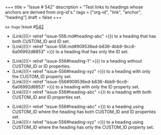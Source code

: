 +++
title = "Issue # 542"
description = "Test links to headings whose anchors are derived from org-id's."
tags = ["org-id", "link", "anchor", "heading"]
draft = false
+++

`ox-hugo` Issue #[542](https://github.com/kaushalmodi/ox-hugo/issues/542)

-   [Link]({{< relref "issue-556.md#heading-abc" >}}) to a heading that has both CUSTOM_ID and ID set.
-   [Link]({{< relref "issue-556.md#909536ed-b636-4bb9-9cc6-6a06992d8853" >}}) to a heading that has only the ID set.

<!--listend-->

-   [Link]({{< relref "issue-556#heading-1" >}}) to a heading without CUSTOM_ID or ID properties.
-   [Link]({{< relref "issue-556#heading-xyz" >}}) to a heading with only the CUSTOM_ID property set.
-   [Link]({{< relref "issue-556#909536ed-b636-4bb9-9cc6-6a06992d8853" >}}) to a heading with only the ID property set.
-   [Link]({{< relref "issue-556#heading-abc" >}}) to a heading with both CUSTOM_ID and ID properties set.

<!--listend-->

-   [Link]({{< relref "issue-556#heading-abc" >}}) to a heading using CUSTOM_ID where the heading has both
    CUSTOM_ID and ID properties set.
-   [Link]({{< relref "issue-556#heading-xyz" >}}) to a heading using CUSTOM_ID where the heading has only the
    CUSTOM_ID property set.

